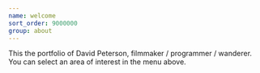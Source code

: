 ```yaml
---
name: welcome
sort_order: 9000000
group: about
---
```

<div>This the portfolio of David Peterson, filmmaker / programmer / wanderer. You can select an area of interest in the menu above.</div>

